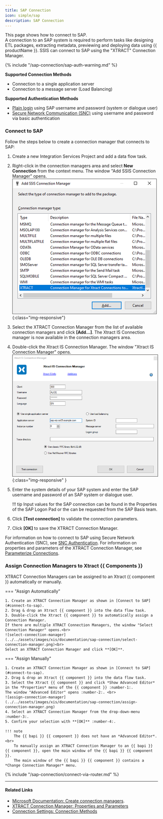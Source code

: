```yaml
---
title: SAP Connection
icon: simple/sap
description: SAP Connection
---
```


This page shows how to connect to SAP.<br>
A connection to an SAP system is required to perform tasks like designing ETL packages, extracting metadata, previewing and deploying data using {{ productName }}. 
SSIS can connect to SAP using the "XTRACT" Connection Manager. 

{% include "/sap-connection/sap-auth-warning.md" %}

<!---
<div class="grid cards" markdown>

-   __Supported Connection Methods__

    ---

    - Connection to a single application server
	- Connection to a message server (Load Balancing)


-   __Supported Authentication Methods__

    ---
	
	- [Plain login](#plain-authentication) using SAP username and password (system or dialogue user)
	- [Secure Network Communication (SNC)](#snc-authentication) using username and password via basic authentication

</div>
-->
	
**Supported Connection Methods** 

- Connection to a single application server
- Connection to a message server (Load Balancing) 

**Supported Authentication Methods**

- [Plain login](#connect-to-sap) using SAP username and password (system or dialogue user)
- [Secure Network Communication (SNC)](snc-authentication.md) using username and password via basic authentication

### Connect to SAP

Follow the steps below to create a connection manager that connects to SAP:

1. Create a new Integration Services Project and add a data flow task.
2. Right-click in the connection managers area and select **New Connection** from the context menu.
The window "Add SSIS Connection Manager" opens.<br>
![Connection-Manager-01](../../assets/images/xis/documentation/sap-connection/Connection-Manager-01.png){:class="img-responsive"}
3. Select the XTRACT Connection Manager from the list of available connection managers and click **[Add...]**. 
The Xtract IS Connection manager is now available in the connection managers area.
4. Double-click the Xtract IS Connection Manager. The window "Xtract IS Connection Manager" opens.<br>
![Connection-Manager](../../assets/images/xis/documentation/sap-connection/Connection-Manager.png){:class="img-responsive" }
5. Enter the system details of your SAP system and enter the SAP username and password of an SAP system or dialogue user.  

	!!! tip
		Input values for the SAP connection can be found in the Properties of the SAP Logon Pad or the can be requested from the SAP Basis team.
	
6. Click **[Test connection]** to validate the connection parameters. 
7. Click **[OK]** to save the XTRACT Connection Manager.


For information on how to connect to SAP using Secure Network Authentication (SNC), see [SNC Authentication](snc-authentication.md).
For information on properties and parameters of the XTRACT Connection Manager, see [Parameterize Connections](parameterize-connections.md).

### Assign Connection Managers to Xtract {{ Components }}

XTRACT Connection Managers can be assigned to an Xtract {{ component }} automatically or manually.

=== "Assign Automatically"

	1. Create an XTRACT Connection Manager as shown in [Connect to SAP](#connect-to-sap).
	2. Drag & drop an Xtract {{ component }} into the data flow task.  
	3. Double-click the Xtract {{ component }} to automatically assign a Connection Manager.
	If there are multiple XTRACT Connection Managers, the window "Select Connection Manager" opens.<br>
	![select-connection-manager](../../assets/images/xis/documentation/sap-connection/select-connection-manager.png)<br>
	Select an XTRACT Connection Manager and click **[OK]**.

=== "Assign Manually"

	1. Create an XTRACT Connection Manager as shown in [Connect to SAP](#connect-to-sap).
	2. Drag & drop an Xtract {{ component }} into the data flow task.   
	3. Select the Xtract {{ component }} and click *Show Advanced Editor* in the *Properties* menu of the {{ component }} :number-1:. 
	The window "Advanced Editor" opens :number-2:. <br>
	![assign-connection-manager](../../assets/images/xis/documentation/sap-connection/assign-connection-manager.png)
	4. Select an XTRACT Connection Manager from the drop-down-menu :number-3:. 
	5. Confirm your selection with **[OK]** :number-4:.

	!!! note
		The {{ bapi }} {{ component }} does not have an *Advanced Editor*.<br>
		To manually assign an XTRACT Connection Manager to an {{ bapi }} {{ component }}, open the main window of the {{ bapi }} {{ component }}.
		The main window of the {{ bapi }} {{ component }} contains a *Change Connection Manager* menu. 


{% include "/sap-connection/connect-via-router.md" %}

*****
#### Related Links
- [Microsoft Documentation: Create connection managers](https://learn.microsoft.com/en-us/sql/integration-services/connection-manager/integration-services-ssis-connections?view=sql-server-ver16#create-connection-managers).<br>
- [XTRACT Connection Manager: Properties and Parameters](parameterize-connections.md)
- [Connection Settings: Connection Methods](settings.md#connection-methods)
